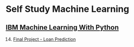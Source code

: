# Self Study Machine Learning

## [IBM Machine Learning With Python](/src/sklearn/)
14.  [Final Project - Loan Prediction](/src/sklearn/14-Final-Project-Loan-Prediction/)

